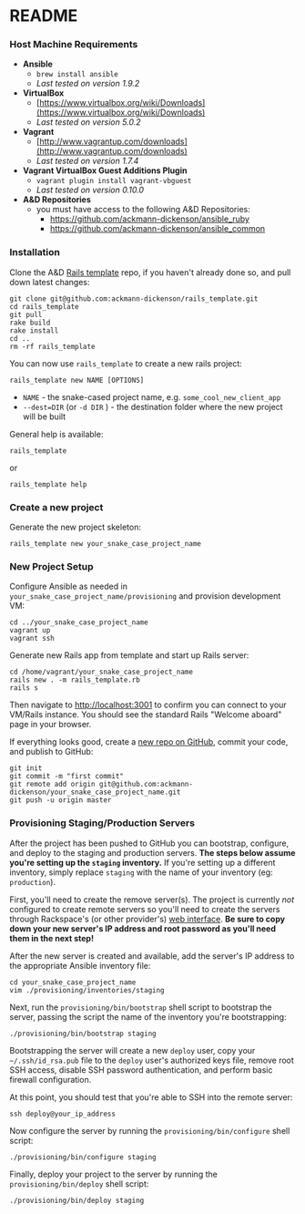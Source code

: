 # README

### Host Machine Requirements

- **Ansible**
  - `brew install ansible`
  - *Last tested on version 1.9.2*
- **VirtualBox**
  - [https://www.virtualbox.org/wiki/Downloads](https://www.virtualbox.org/wiki/Downloads)
  - *Last tested on version 5.0.2*
- **Vagrant**
  - [http://www.vagrantup.com/downloads](http://www.vagrantup.com/downloads)
  - *Last tested on version 1.7.4*
- **Vagrant VirtualBox Guest Additions Plugin**
  - `vagrant plugin install vagrant-vbguest`
  - *Last tested on version 0.10.0*
- **A&D Repositories**
  - you must have access to the following A&D Repositories:
    * https://github.com/ackmann-dickenson/ansible_ruby
    * https://github.com/ackmann-dickenson/ansible_common



### Installation

Clone the A&D [Rails template](https://github.com/ackmann-dickenson/rails_template) repo, if you haven't already done so, and pull down latest changes:
```
git clone git@github.com:ackmann-dickenson/rails_template.git
cd rails_template
git pull
rake build
rake install
cd ..
rm -rf rails_template
```

You can now use `rails_template` to create a new rails project:
```
rails_template new NAME [OPTIONS]
```

* `NAME` - the snake-cased project name, e.g. `some_cool_new_client_app`
* `--dest=DIR` (or `-d DIR` ) - the destination folder where the new project will be built

General help is available:

```
rails_template
```

or

```
rails_template help
```


### Create a new project

Generate the new project skeleton:
```
rails_template new your_snake_case_project_name
```



### New Project Setup

Configure Ansible as needed in `your_snake_case_project_name/provisioning` and provision development VM:
```
cd ../your_snake_case_project_name
vagrant up
vagrant ssh
```

Generate new Rails app from template and start up Rails server:
```
cd /home/vagrant/your_snake_case_project_name
rails new . -m rails_template.rb
rails s
```

Then navigate to [http://localhost:3001](http://localhost:3001) to confirm you can connect to your VM/Rails instance. You should see the standard Rails "Welcome aboard" page in your browser.

If everything looks good, create a [new repo on GitHub](https://github.com/organizations/ackmann-dickenson/repositories/new), commit your code, and publish to GitHub:
```
git init
git commit -m "first commit"
git remote add origin git@github.com:ackmann-dickenson/your_snake_case_project_name.git
git push -u origin master
```

### Provisioning Staging/Production Servers

After the project has been pushed to GitHub you can bootstrap, configure, and deploy to the staging and production servers. **The steps below assume you're setting up the `staging` inventory.** If you're setting up a different inventory, simply replace `staging` with the name of your inventory (eg: `production`).

First, you'll need to create the remove server(s). The project is currently *not* configured to create remote servers so you'll need to create the servers through Rackspace's (or other provider's) [web interface](https://mycloud.rackspace.com). **Be sure to copy down your new server's IP address and root password as you'll need them in the next step!**

After the new server is created and available, add the server's IP address to the appropriate Ansible inventory file:
```
cd your_snake_case_project_name
vim ./provisioning/inventories/staging
```

Next, run the `provisioning/bin/bootstrap` shell script to bootstrap the server, passing the script the name of the inventory you're bootstrapping:
```
./provisioning/bin/bootstrap staging
```

Bootstrapping the server will create a new `deploy` user, copy your `~/.ssh/id_rsa.pub` file to the `deploy` user's authorized keys file, remove root SSH access, disable SSH password authentication, and perform basic firewall configuration.

At this point, you should test that you're able to SSH into the remote server:
```
ssh deploy@your_ip_address
```

Now configure the server by running the `provisioning/bin/configure` shell script:
```
./provisioning/bin/configure staging
```

Finally, deploy your project to the server by running the `provisioning/bin/deploy` shell script:
```
./provisioning/bin/deploy staging
```
